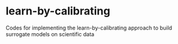 # learn-by-calibrating
Codes for implementing the learn-by-calibrating approach to build surrogate models on scientific data
